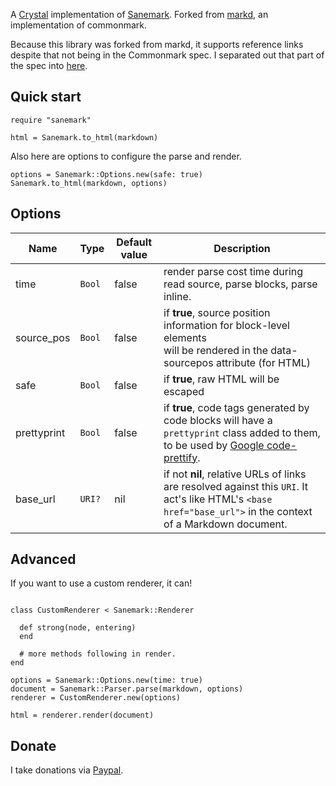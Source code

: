 A [Crystal](https://crystal-lang.org) implementation of [Sanemark](https://yujiri.xyz/sanemark). Forked from [markd](https://github.com/icyleaf/markd), an implementation of commonmark.

Because this library was forked from markd, it supports reference links despite that not being in the Commonmark spec. I separated out that part of the spec into [here](spec/fixtures/reference_links.md).

## Quick start

```crystal
require "sanemark"

html = Sanemark.to_html(markdown)
```

Also here are options to configure the parse and render.

```crystal
options = Sanemark::Options.new(safe: true)
Sanemark.to_html(markdown, options)
```

## Options

| Name        | Type   | Default value | Description                                                                                                                                                                     |
| ----------- | ------ | ------------- | ------------------------------------------------------------------------------------------------------------------------------------------------------------------------------- |
| time        | `Bool` | false         | render parse cost time during read source, parse blocks, parse inline.                                                                                                          |
| source_pos  | `Bool` | false         | if **true**, source position information for block-level elements<br>will be rendered in the data-sourcepos attribute (for HTML)                                              |
| safe        | `Bool` | false         | if **true**, raw HTML will be escaped                                                                               |
| prettyprint | `Bool` | false         | if **true**, code tags generated by code blocks will have a `prettyprint` class added to them, to be used by [Google code-prettify](https://github.com/google/code-prettify).   |
| base_url    | `URI?` | nil           | if not **nil**, relative URLs of links are resolved against this `URI`. It act's like HTML's `<base href="base_url">` in the context of a Markdown document.                    |

## Advanced

If you want to use a custom renderer, it can!

```crystal

class CustomRenderer < Sanemark::Renderer

  def strong(node, entering)
  end

  # more methods following in render.
end

options = Sanemark::Options.new(time: true)
document = Sanemark::Parser.parse(markdown, options)
renderer = CustomRenderer.new(options)

html = renderer.render(document)
```

## Donate

I take donations via [Paypal](https://paypal.me/yujiri).
